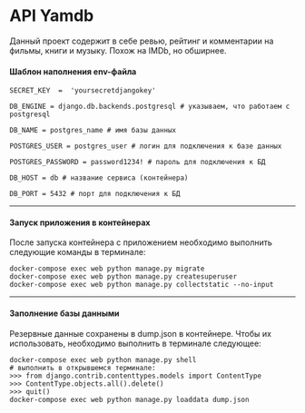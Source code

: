 

# API Yamdb

Данный проект содержит в себе ревью, рейтинг и комментарии на фильмы, книги и музыку. Похож на IMDb, но обширнее.

#### Шаблон наполнения env-файла

    SECRET_KEY  =  'yoursecretdjangokey'
    
    DB_ENGINE = django.db.backends.postgresql # указываем, что работаем с postgresql
    
    DB_NAME = postgres_name # имя базы данных
    
    POSTGRES_USER = postgres_user # логин для подключения к базе данных
    
    POSTGRES_PASSWORD = password1234! # пароль для подключения к БД
    
    DB_HOST = db # название сервиса (контейнера)
    
    DB_PORT = 5432 # порт для подключения к БД
---

#### Запуск приложения в контейнерах
После запуска контейнера с приложением необходимо выполнить следующие команды в терминале:

    docker-compose exec web python manage.py migrate 
    docker-compose exec web python manage.py createsuperuser 
    docker-compose exec web python manage.py collectstatic --no-input
---
#### Заполнение базы данными

Резервные данные сохранены в dump.json в контейнере. Чтобы их использовать, необходимо выполнить в терминале следующее:
    
    docker-compose exec web python manage.py shell 
    # выполнить в открывшемся терминале: 
    >>> from django.contrib.contenttypes.models import ContentType 
    >>> ContentType.objects.all().delete() 
    >>> quit() 
    docker-compose exec web python manage.py loaddata dump.json
